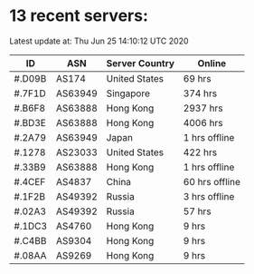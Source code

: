 # 13 recent servers:

Latest update at: Thu Jun 25 14:10:12 UTC 2020

| ID | ASN | Server Country | Online |
| -- | --- | -------------- | ------ |
| #.D09B | AS174 | United States | 69 hrs |
| #.7F1D | AS63949 | Singapore | 374 hrs |
| #.B6F8 | AS63888 | Hong Kong | 2937 hrs |
| #.BD3E | AS63888 | Hong Kong | 4006 hrs |
| #.2A79 | AS63949 | Japan | 1 hrs offline |
| #.1278 | AS23033 | United States | 422 hrs |
| #.33B9 | AS63888 | Hong Kong | 1 hrs offline |
| #.4CEF | AS4837 | China | 60 hrs offline |
| #.1F2B | AS49392 | Russia | 3 hrs offline |
| #.02A3 | AS49392 | Russia | 57 hrs |
| #.1DC3 | AS4760 | Hong Kong | 9 hrs |
| #.C4BB | AS9304 | Hong Kong | 9 hrs |
| #.08AA | AS9269 | Hong Kong | 9 hrs |

